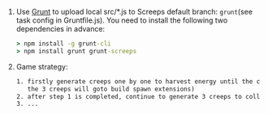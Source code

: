 1. Use [Grunt](https://docs.screeps.com/commit.html) to upload local src/*.js to Screeps default branch: `grunt`(see task config in Gruntfile.js). You need to install the following two dependencies in advance:
    ```cmd
    > npm install -g grunt-cli
    > npm install grunt grunt-screeps
    ```
2. Game strategy:
    ```txt
    1. firstly generate creeps one by one to harvest energy until the creeps quantity reaches 3(when the original spawn energy is full, 
       the 3 creeps will goto build spawn extensions)
    2. after step 1 is completed, continue to generate 3 creeps to collect energy to upgrade the room controller
    3. ...
    ```